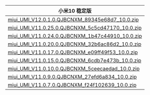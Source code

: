 | 小米10  稳定版    |
| ---- |
| [miui_UMI_V12.0.1.0.QJBCNXM_89345e68d7_10.0.zip](https://hugeota.d.miui.com/V12.0.1.0.QJBCNXM/miui_UMI_V12.0.1.0.QJBCNXM_89345e68d7_10.0.zip)    |
| [miui_UMI_V11.0.25.0.QJBCNXM_5c5cd47170_10.0.zip](https://hugeota.d.miui.com/V11.0.25.0.QJBCNXM/miui_UMI_V11.0.25.0.QJBCNXM_5c5cd47170_10.0.zip)    |
| [miui_UMI_V11.0.24.0.QJBCNXM_1b47c44910_10.0.zip](https://hugeota.d.miui.com/V11.0.24.0.QJBCNXM/miui_UMI_V11.0.24.0.QJBCNXM_1b47c44910_10.0.zip)    |
| [miui_UMI_V11.0.20.0.QJBCNXM_32b6ac86d2_10.0.zip](https://hugeota.d.miui.com/V11.0.20.0.QJBCNXM/miui_UMI_V11.0.20.0.QJBCNXM_32b6ac86d2_10.0.zip)    |
| [miui_UMI_V11.0.17.0.QJBCNXM_e09ff49f53_10.0.zip](https://hugeota.d.miui.com/V11.0.17.0.QJBCNXM/miui_UMI_V11.0.17.0.QJBCNXM_e09ff49f53_10.0.zip)    |
| [miui_UMI_V11.0.15.0.QJBCNXM_6cdb7e473b_10.0.zip](https://hugeota.d.miui.com/V11.0.15.0.QJBCNXM/miui_UMI_V11.0.15.0.QJBCNXM_6cdb7e473b_10.0.zip)    |
| [miui_UMI_V11.0.10.0.QJBCNXM_5ceecaedad_10.0.zip](https://hugeota.d.miui.com/V11.0.10.0.QJBCNXM/miui_UMI_V11.0.10.0.QJBCNXM_5ceecaedad_10.0.zip)    |
| [miui_UMI_V11.0.9.0.QJBCNXM_27efd6a834_10.0.zip](https://hugeota.d.miui.com/V11.0.9.0.QJBCNXM/miui_UMI_V11.0.9.0.QJBCNXM_27efd6a834_10.0.zip)    |
| [miui_UMI_V11.0.7.0.QJBCNXM_f24f102639_10.0.zip](https://hugeota.d.miui.com/V11.0.7.0.QJBCNXM/miui_UMI_V11.0.7.0.QJBCNXM_f24f102639_10.0.zip)    |
